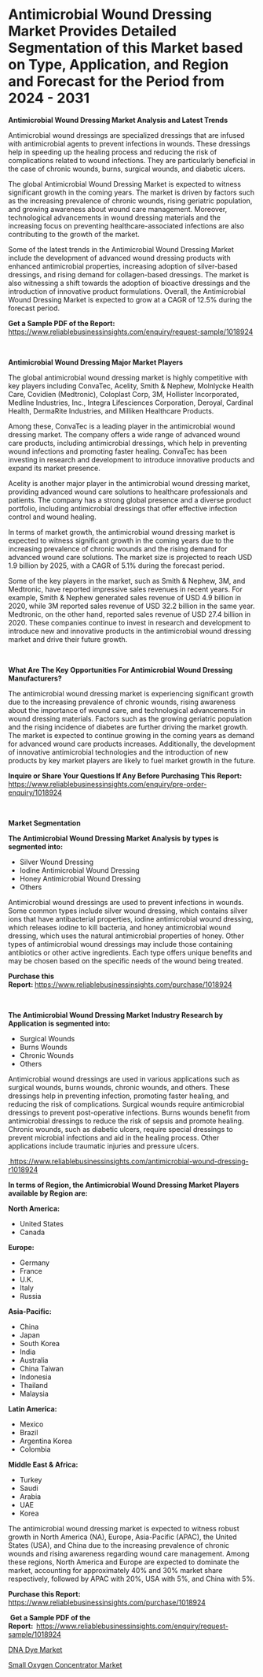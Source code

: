 <p><h1>Antimicrobial Wound Dressing Market Provides Detailed Segmentation of this Market based on Type, Application, and Region and Forecast for the Period from 2024 - 2031</h1></p><p><strong>Antimicrobial Wound Dressing Market Analysis and Latest Trends</strong></p>
<p><p>Antimicrobial wound dressings are specialized dressings that are infused with antimicrobial agents to prevent infections in wounds. These dressings help in speeding up the healing process and reducing the risk of complications related to wound infections. They are particularly beneficial in the case of chronic wounds, burns, surgical wounds, and diabetic ulcers.</p><p>The global Antimicrobial Wound Dressing Market is expected to witness significant growth in the coming years. The market is driven by factors such as the increasing prevalence of chronic wounds, rising geriatric population, and growing awareness about wound care management. Moreover, technological advancements in wound dressing materials and the increasing focus on preventing healthcare-associated infections are also contributing to the growth of the market.</p><p>Some of the latest trends in the Antimicrobial Wound Dressing Market include the development of advanced wound dressing products with enhanced antimicrobial properties, increasing adoption of silver-based dressings, and rising demand for collagen-based dressings. The market is also witnessing a shift towards the adoption of bioactive dressings and the introduction of innovative product formulations. Overall, the Antimicrobial Wound Dressing Market is expected to grow at a CAGR of 12.5% during the forecast period.</p></p>
<p><strong>Get a Sample PDF of the Report:&nbsp;</strong> <a href="https://www.reliablebusinessinsights.com/enquiry/request-sample/1018924">https://www.reliablebusinessinsights.com/enquiry/request-sample/1018924</a></p>
<p>&nbsp;</p>
<p><strong>Antimicrobial Wound Dressing Major Market Players</strong></p>
<p><p>The global antimicrobial wound dressing market is highly competitive with key players including ConvaTec, Acelity, Smith & Nephew, Molnlycke Health Care, Covidien (Medtronic), Coloplast Corp, 3M, Hollister Incorporated, Medline Industries, Inc., Integra Lifesciences Corporation, Deroyal, Cardinal Health, DermaRite Industries, and Milliken Healthcare Products.</p><p>Among these, ConvaTec is a leading player in the antimicrobial wound dressing market. The company offers a wide range of advanced wound care products, including antimicrobial dressings, which help in preventing wound infections and promoting faster healing. ConvaTec has been investing in research and development to introduce innovative products and expand its market presence.</p><p>Acelity is another major player in the antimicrobial wound dressing market, providing advanced wound care solutions to healthcare professionals and patients. The company has a strong global presence and a diverse product portfolio, including antimicrobial dressings that offer effective infection control and wound healing.</p><p>In terms of market growth, the antimicrobial wound dressing market is expected to witness significant growth in the coming years due to the increasing prevalence of chronic wounds and the rising demand for advanced wound care solutions. The market size is projected to reach USD 1.9 billion by 2025, with a CAGR of 5.1% during the forecast period.</p><p>Some of the key players in the market, such as Smith & Nephew, 3M, and Medtronic, have reported impressive sales revenues in recent years. For example, Smith & Nephew generated sales revenue of USD 4.9 billion in 2020, while 3M reported sales revenue of USD 32.2 billion in the same year. Medtronic, on the other hand, reported sales revenue of USD 27.4 billion in 2020. These companies continue to invest in research and development to introduce new and innovative products in the antimicrobial wound dressing market and drive their future growth.</p></p>
<p>&nbsp;</p>
<p><strong>What Are The Key Opportunities For Antimicrobial Wound Dressing Manufacturers?</strong></p>
<p><p>The antimicrobial wound dressing market is experiencing significant growth due to the increasing prevalence of chronic wounds, rising awareness about the importance of wound care, and technological advancements in wound dressing materials. Factors such as the growing geriatric population and the rising incidence of diabetes are further driving the market growth. The market is expected to continue growing in the coming years as demand for advanced wound care products increases. Additionally, the development of innovative antimicrobial technologies and the introduction of new products by key market players are likely to fuel market growth in the future.</p></p>
<p><strong>Inquire or Share Your Questions If Any Before Purchasing This Report:</strong> <a href="https://www.reliablebusinessinsights.com/enquiry/pre-order-enquiry/1018924">https://www.reliablebusinessinsights.com/enquiry/pre-order-enquiry/1018924</a></p>
<p>&nbsp;</p>
<p><strong>Market Segmentation</strong></p>
<p><strong>The Antimicrobial Wound Dressing Market Analysis by types is segmented into:</strong></p>
<p><ul><li>Silver Wound Dressing</li><li>Iodine Antimicrobial Wound Dressing</li><li>Honey Antimicrobial Wound Dressing</li><li>Others</li></ul></p>
<p><p>Antimicrobial wound dressings are used to prevent infections in wounds. Some common types include silver wound dressing, which contains silver ions that have antibacterial properties, iodine antimicrobial wound dressing, which releases iodine to kill bacteria, and honey antimicrobial wound dressing, which uses the natural antimicrobial properties of honey. Other types of antimicrobial wound dressings may include those containing antibiotics or other active ingredients. Each type offers unique benefits and may be chosen based on the specific needs of the wound being treated.</p></p>
<p><strong>Purchase this Report:&nbsp;</strong><a href="https://www.reliablebusinessinsights.com/purchase/1018924">https://www.reliablebusinessinsights.com/purchase/1018924</a></p>
<p>&nbsp;</p>
<p><strong>The Antimicrobial Wound Dressing Market Industry Research by Application is segmented into:</strong></p>
<p><ul><li>Surgical Wounds</li><li>Burns Wounds</li><li>Chronic Wounds</li><li>Others</li></ul></p>
<p><p>Antimicrobial wound dressings are used in various applications such as surgical wounds, burns wounds, chronic wounds, and others. These dressings help in preventing infection, promoting faster healing, and reducing the risk of complications. Surgical wounds require antimicrobial dressings to prevent post-operative infections. Burns wounds benefit from antimicrobial dressings to reduce the risk of sepsis and promote healing. Chronic wounds, such as diabetic ulcers, require special dressings to prevent microbial infections and aid in the healing process. Other applications include traumatic injuries and pressure ulcers.</p></p>
<p><a href="https://www.reliablebusinessinsights.com/antimicrobial-wound-dressing-r1018924">&nbsp;https://www.reliablebusinessinsights.com/antimicrobial-wound-dressing-r1018924</a></p>
<p><strong>In terms of Region, the Antimicrobial Wound Dressing Market Players available by Region are:</strong></p>
<p>
    <p> <strong> North America: </strong>
        <ul>
            <li>United States</li>
            <li>Canada</li>
        </ul>
        </p> 
    <p> <strong> Europe: </strong>
        <ul>
            <li>Germany</li>
            <li>France</li>
            <li>U.K.</li>
            <li>Italy</li>
            <li>Russia</li>
        </ul>
        </p> 
    <p> <strong> Asia-Pacific: </strong>
        <ul>
            <li>China</li>
            <li>Japan</li>
            <li>South Korea</li>
            <li>India</li>
            <li>Australia</li>
            <li>China Taiwan</li>
            <li>Indonesia</li>
            <li>Thailand</li>
            <li>Malaysia</li>
        </ul>
        </p> 
    <p> <strong> Latin America: </strong>
        <ul>
            <li>Mexico</li>
            <li>Brazil</li>
            <li>Argentina Korea</li>
            <li>Colombia</li>
        </ul>
        </p> 
    <p> <strong> Middle East & Africa: </strong>
        <ul>
            <li>Turkey</li>
            <li>Saudi</li>
            <li>Arabia</li>
            <li>UAE</li>
            <li>Korea</li>
        </ul>
    </p>
    </p>
<p><p>The antimicrobial wound dressing market is expected to witness robust growth in North America (NA), Europe, Asia-Pacific (APAC), the United States (USA), and China due to the increasing prevalence of chronic wounds and rising awareness regarding wound care management. Among these regions, North America and Europe are expected to dominate the market, accounting for approximately 40% and 30% market share respectively, followed by APAC with 20%, USA with 5%, and China with 5%.</p></p>
<p><strong>Purchase this Report: </strong><a href="https://www.reliablebusinessinsights.com/purchase/1018924">https://www.reliablebusinessinsights.com/purchase/1018924</a></p>
<p>&nbsp;<strong>Get a Sample PDF of the Report:&nbsp;&nbsp;</strong><a href="https://www.reliablebusinessinsights.com/enquiry/request-sample/1018924">https://www.reliablebusinessinsights.com/enquiry/request-sample/1018924</a></p>
<p><strong></strong></p>
<p><p><a href="https://github.com/mahnoor2003/Market-Research-Report-List-5/blob/main/dna-dye-market.md">DNA Dye Market</a></p><p><a href="https://github.com/juancolorado15/Market-Research-Report-List-4/blob/main/small-oxygen-concentrator-market.md">Small Oxygen Concentrator Market</a></p></p>